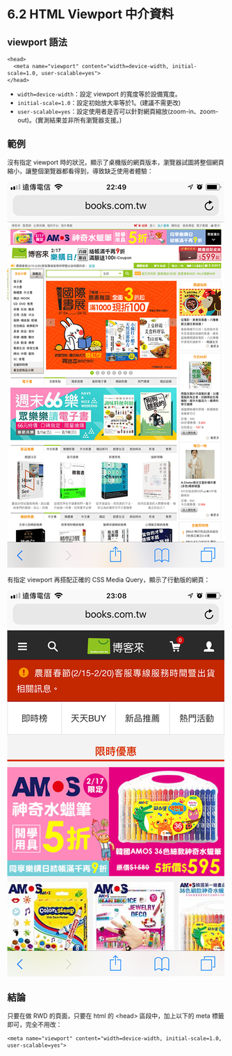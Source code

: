 # 6.2 HTML Viewport 中介資料

## **viewport 語法**

```markup
<head>
  <meta name="viewport" content="width=device-width, initial-scale=1.0, user-scalable=yes">
</head>
```

* `width=device-width`：設定 viewport 的寬度等於設備寬度。
* `initial-scale=1.0`：設定初始放大率等於1。\(建議不需更改\)
* `user-scalable=yes`：設定使用者是否可以針對網頁縮放\(zoom-in、zoom-out\)。\(實測結果並非所有瀏覽器支援。\)

## **範例**

沒有指定 viewport 時的狀況，顯示了桌機版的網頁版本，瀏覽器試圖將整個網頁縮小，讓整個瀏覽器都看得到，導致缺乏使用者體驗：

![&#x5716;&#x4E00;&#xFF1A;&#x684C;&#x6A5F;&#x7248;&#x7DB2;&#x9801;](../../.gitbook/assets/viewport_no.png)

有指定 viewport 再搭配正確的 CSS Media Query，顯示了行動版的網頁：

![&#x5716;&#x4E8C;&#xFF1A;&#x884C;&#x52D5;&#x7248;&#x7DB2;&#x9801;](../../.gitbook/assets/viewport_yes.png)

## 結論

只要在做 RWD 的頁面，只要在 html 的 &lt;head&gt; 區段中，加上以下的 meta 標籤即可，完全不用改：

```markup
<meta name="viewport" content="width=device-width, initial-scale=1.0, user-scalable=yes">
```

